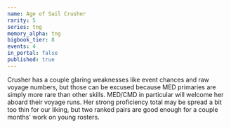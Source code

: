 ```yaml
---
name: Age of Sail Crusher
rarity: 5
series: tng
memory_alpha: tng
bigbook_tier: 8
events: 4
in_portal: false
published: true
---
```


Crusher has a couple glaring weaknesses like event chances and raw voyage numbers, but those can be excused because MED primaries are simply more rare than other skills. MED/CMD in particular will welcome her aboard their voyage runs. Her strong proficiency total may be spread a bit too thin for our liking, but two ranked pairs are good enough for a couple months' work on young rosters.
